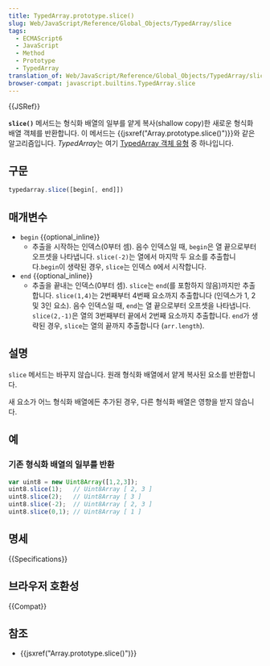 ```yaml
---
title: TypedArray.prototype.slice()
slug: Web/JavaScript/Reference/Global_Objects/TypedArray/slice
tags:
  - ECMAScript6
  - JavaScript
  - Method
  - Prototype
  - TypedArray
translation_of: Web/JavaScript/Reference/Global_Objects/TypedArray/slice
browser-compat: javascript.builtins.TypedArray.slice
---
```

{{JSRef}}

**`slice()`** 메서드는 형식화 배열의 일부를 얕게 복사(shallow copy)한 새로운 형식화 배열 객체를 반환합니다. 이 메서드는 {{jsxref("Array.prototype.slice()")}}와 같은 알고리즘입니다. *TypedArray*는 여기 [TypedArray 객체 유형](/ko/docs/Web/JavaScript/Reference/Global_Objects/TypedArray#TypedArray_객체) 중 하나입니다.

## 구문

```js
typedarray.slice([begin[, end]])
```

## 매개변수

- `begin` {{optional_inline}}
  - 추출을 시작하는 인덱스(0부터 셈).
    음수 인덱스일 때, `begin`은 열 끝으로부터 오프셋을 나타냅니다. `slice(-2)`는 열에서 마지막 두 요소를 추출합니다.`begin`이 생략된 경우, `slice`는 인덱스 `0`에서 시작합니다.
- `end` {{optional_inline}}
  - 추출을 끝내는 인덱스(0부터 셈). `slice`는 `end`(를 포함하지 않음)까지만 추출합니다.
    `slice(1,4)`는 2번째부터 4번째 요소까지 추출합니다 (인덱스가 1, 2 및 3인 요소).
    음수 인덱스일 때, `end`는 열 끝으로부터 오프셋을 나타냅니다. `slice(2,-1)`은 열의 3번째부터 끝에서 2번째 요소까지 추출합니다.
    `end`가 생략된 경우, `slice`는 열의 끝까지 추출합니다 (`arr.length`).

## 설명

`slice` 메서드는 바꾸지 않습니다. 원래 형식화 배열에서 얕게 복사된 요소를 반환합니다.

새 요소가 어느 형식화 배열에든 추가된 경우, 다른 형식화 배열은 영향을 받지 않습니다.

## 예

### 기존 형식화 배열의 일부를 반환

```js
var uint8 = new Uint8Array([1,2,3]);
uint8.slice(1);   // Uint8Array [ 2, 3 ]
uint8.slice(2);   // Uint8Array [ 3 ]
uint8.slice(-2);  // Uint8Array [ 2, 3 ]
uint8.slice(0,1); // Uint8Array [ 1 ]
```

## 명세

{{Specifications}}

## 브라우저 호환성

{{Compat}}

## 참조

- {{jsxref("Array.prototype.slice()")}}
